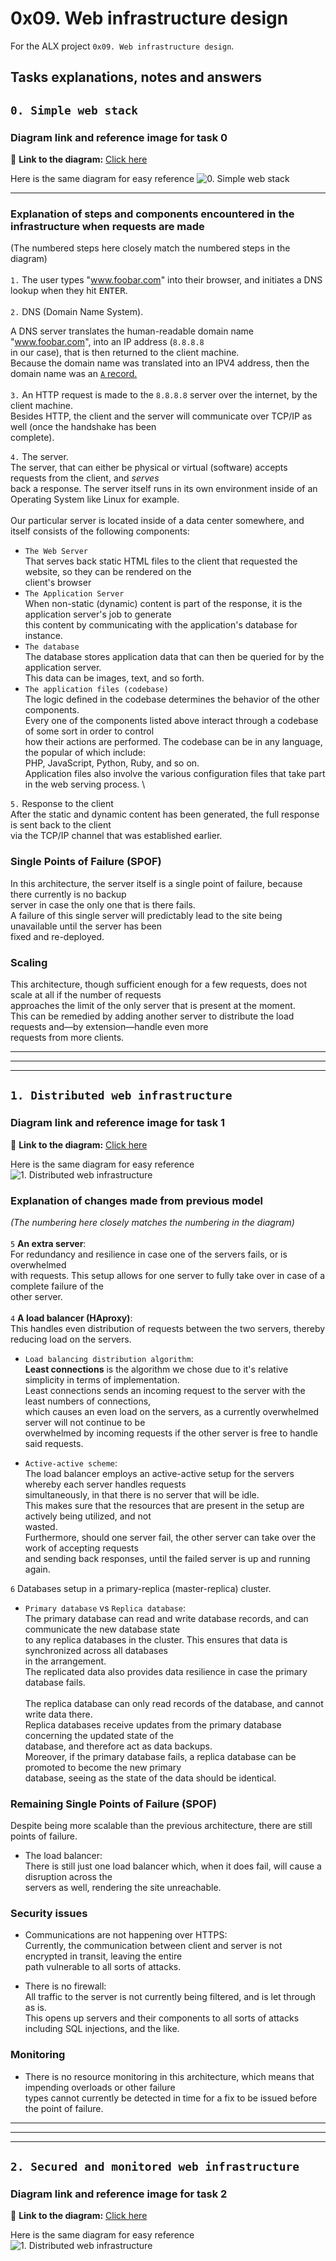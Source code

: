 # 0x09. Web infrastructure design

For the ALX project `0x09. Web infrastructure design`.

## Tasks explanations, notes and answers

## `0. Simple web stack`

### Diagram link and reference image for task 0

🔗 **Link to the diagram:** [Click here](https://imgur.com/As325hc)

Here is the same diagram for easy reference
![0. Simple web stack](https://i.imgur.com/As325hc.png)

---

### Explanation of steps and components encountered in the infrastructure when requests are made

(The numbered steps here closely match the numbered steps in the diagram)
\
\
`1.` The user types "www.foobar.com" into their browser, and initiates a DNS lookup when they hit
<kbd>ENTER</kbd>.
\
\
`2.` DNS (Domain Name System).

A DNS server translates the human-readable domain name "www.foobar.com", into an IP address (`8.8.8.8`
\
in our case), that is then returned to the client machine.
\
Because the domain name was translated into an IPV4 address, then the domain name was an <u>`A` record.</u>
\
\
`3.` An HTTP request is made to the `8.8.8.8` server over the internet, by the client machine.
\
Besides HTTP, the client and the server will communicate over TCP/IP as well (once the handshake has been
\
complete).

`4.` The server.
\
The server, that can either be physical or virtual (software) accepts requests from the client, and _serves_
\
back a response. The server itself runs in its own environment inside of an Operating System like Linux for example.
\
\
Our particular server is located inside of a data center somewhere, and itself consists of the following components:

- `The Web Server`
\
That serves back static HTML files to the client that requested the website, so they can be rendered on the
\
client's browser
- `The Application Server`
\
When non-static (dynamic) content is part of the response, it is the application server's job to generate
\
this content by communicating with the application's database for instance.
- `The database`
\
The database stores application data that can then be queried for by the application server.
\
This data can be images, text, and so forth.
- `The application files (codebase)`
\
The logic defined in the codebase determines the behavior of the other components.
\
Every one of the components listed above interact through a codebase of some sort in order to control
\
how their actions are performed. The codebase can be in any language, the popular of which include:
\
PHP, JavaScript, Python, Ruby, and so on.
\
Application files also involve the various configuration files that take part in the web serving process.
\

`5.` Response to the client
\
After the static and dynamic content has been generated, the full response is sent back to the client
\
via the TCP/IP channel that was established earlier.

### Single Points of Failure (SPOF)

In this architecture, the server itself is a single point of failure, because there currently is no backup
\
server in case the only one that is there fails.
\
A failure of this single server will predictably lead to the site being unavailable until the server has been
\
fixed and re-deployed.

### Scaling

This architecture, though sufficient enough for a few requests, does not scale at all if the number of requests
\
approaches the limit of the only server that is present at the moment.
\
This can be remedied by adding another server to distribute the load requests and—by extension—handle even more
\
requests from more clients.

---
---
---

## `1. Distributed web infrastructure`

### Diagram link and reference image for task 1

🔗 **Link to the diagram:** [Click here](https://github.com/josfam/ALX-screenshots/blob/main/0x09.Web-Infrastructure-Design/Ilef-Bchini_Joseph-Amukun_1-Distributed-Web-Infrastructure.png)

Here is the same diagram for easy reference
![1. Distributed web infrastructure](https://raw.githubusercontent.com/josfam/ALX-screenshots/main/0x09.Web-Infrastructure-Design/Ilef-Bchini_Joseph-Amukun_1-Distributed-Web-Infrastructure.png)

### Explanation of changes made from previous model

_(The numbering here closely matches the numbering in the diagram)_
\
\
`5` **An extra server**:
\
For redundancy and resilience in case one of the servers fails, or is overwhelmed
\
with requests. This setup allows for one server to fully take over in case of a complete failure of the
\
other server.
\
\
`4` **A load balancer (HAproxy)**:
\
This handles even distribution of requests between the two servers, thereby reducing load on the servers.

- `Load balancing distribution algorithm`:
\
**Least connections** is the algorithm we chose due to it's relative simplicity in terms of implementation.
\
Least connections sends an incoming request to the server with the least numbers of connections,
\
which causes an even load on the servers, as a currently overwhelmed server will not continue to be
\
overwhelmed by incoming requests if the other server is free to handle said requests.

- `Active-active scheme`:
\
The load balancer employs an active-active setup for the servers whereby each server handles requests
\
simultaneously, in that there is no server that will be idle.
\
This makes sure that the resources that are present in the setup are actively being utilized, and not
\
wasted.
\
Furthermore, should one server fail, the other server can take over the work of accepting requests
\
and sending back responses, until the failed server is up and running again.

`6` Databases setup in a primary-replica (master-replica) cluster.

- `Primary database` vs `Replica database`:
\
The primary database can read and write database records, and can communicate the new database state
\
to any replica databases in the cluster. This ensures that data is synchronized across all databases
\
in the arrangement.
\
The replicated data also provides data resilience in case the primary database fails.
\
\
The replica database can only read records of the database, and cannot write data there.
\
Replica databases receive updates from the primary database concerning the updated state of the
\
database, and therefore act as data backups.
\
Moreover, if the primary database fails, a replica database can be promoted to become the new primary
\
database, seeing as the state of the data should be identical.

### Remaining Single Points of Failure (SPOF)

Despite being more scalable than the previous architecture, there are still points of failure.

- The load balancer:
\
There is still just one load balancer which, when it does fail, will cause a disruption across the
\
servers as well, rendering the site unreachable.

### Security issues

- Communications are not happening over HTTPS:
\
Currently, the communication between client and server is not encrypted in transit, leaving the entire
\
path vulnerable to all sorts of attacks.

- There is no firewall:
\
All traffic to the server is not currently being filtered, and is let through as is.
\
This opens up servers and their components to all sorts of attacks including SQL injections, and the like.

### Monitoring

- There is no resource monitoring in this architecture, which means that impending overloads or other failure
\
types cannot currently be detected in time for a fix to be issued before the point of failure.

---
---
---

## `2. Secured and monitored web infrastructure`

### Diagram link and reference image for task 2

🔗 **Link to the diagram:** [Click here](https://github.com/josfam/ALX-screenshots/blob/main/0x09.Web-Infrastructure-Design/Ilef-Bchini_Joseph-Amukun_2-Secured-and-monitored-web-infrastructure.png)

Here is the same diagram for easy reference
![1. Distributed web infrastructure](https://raw.githubusercontent.com/josfam/ALX-screenshots/main/0x09.Web-Infrastructure-Design/Ilef-Bchini_Joseph-Amukun_2-Secured-and-monitored-web-infrastructure.png)
